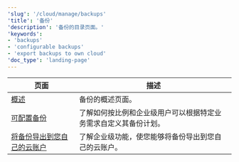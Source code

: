 ```yaml
---
'slug': '/cloud/manage/backups'
'title': '备份'
'description': '备份的目录页面。'
'keywords':
- 'backups'
- 'configurable backups'
- 'export backups to own cloud'
'doc_type': 'landing-page'
---
```


| 页面                                                                                 | 描述                                                                                                                     |
|--------------------------------------------------------------------------------------|--------------------------------------------------------------------------------------------------------------------------|
| [概述](./overview.md)                                                            | 备份的概述页面。                                                                                                      |
| [可配置备份](./configurable-backups.md)                                    | 了解如何按比例和企业级用户可以根据特定业务需求自定义其备份计划。 |
| [将备份导出到您自己的云账户](./export-backups-to-own-cloud-account.md) | 了解企业级功能，使您能够将备份导出到您自己的云账户。                  |
